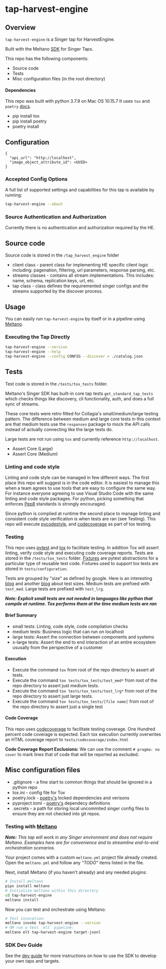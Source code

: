 # tap-harvest-engine

## Overview

`tap-harvest-engine` is a Singer tap for HarvestEngine.

Built with the Meltano [SDK](https://gitlab.com/meltano/singer-sdk) for Singer Taps.

This repo has the following components:

- Source code
- Tests
- Misc configuration files (in the root directory)

#### Dependencies

This repo was built with python 3.7.9 on Mac OS 10.15.7
It uses `tox` and `poetry` [docs](https://python-poetry.org/).

- pip install tox
- pip install poetry
- poetry install

## Configuration

```
{
  "api_url": "http://localhost",
  "image_object_attribute_id": <UUID>
}
```

### Accepted Config Options

A full list of supported settings and capabilities for this
tap is available by running:

```bash
tap-harvest-engine --about
```

### Source Authentication and Authorization

Currently there is no authentication and authorization required by the HE.

## Source code

Source code is stored in the `/tap_harvest_engine` folder

- client class - parent class for implementing HE specific client logic including: pagenation, filtering, url parameters, response parsing, etc.
- streams classes - contains all stream implementations. This includes: name, schema, replication keys, url, etc.
- tap class - class defines the requiremented singer configs and the streams supported by the discover process.

## Usage

You can easily run `tap-harvest-engine` by itself or in a pipeline using [Meltano](www.meltano.com).

### Executing the Tap Directly

```bash
tap-harvest-engine --version
tap-harvest-engine --help
tap-harvest-engine --config CONFIG --discover > ./catalog.json
```

## Tests

Test code is stored in the `/tests/tox_tests` folder.

Meltano's Singer SDK has built-in core tap tests `get_standard_tap_tests` which checks things like discovery, cli
functionality, auth, and does a full sync of streams.

These core tests were retro fitted for Collagia's small/medium/large testing pattern. The difference between medium and
large core tests in this context are that medium tests use the `responses` package to mock the API calls instead of
actually connecting like the large tests do.

Large tests are not run using `tox` and currently reference `http://localhost`.

- Assert Core (Large)
- Assert Core (Medium)

### Linting and code style

Linting and code style can be managed in few different ways. The first place this repo will suggest is in the code editor. It is easiest to manage this when a team agrees to use tools that are easy to configure the same way. For instance everyone agreeing to use Visual Studio Code with the same linting and code style packages. For python, picking something that enforces [Pep8](https://www.python.org/dev/peps/pep-0008/) standards is strongly encouraged.

Since python is complied at runtime the second place to manage linting and consistent code style verification is when tests are ran (see Testing). This repo will execute [pycodestyle](https://pypi.org/project/pycodestyle/), and [codecoverage](https://coverage.readthedocs.io/en/v4.5.x/) as part of tox testing.

### Testing

This repo uses [pytest](https://docs.pytest.org/en/latest/getting-started.html) and [tox](https://tox.readthedocs.io/en/latest/) to facilitate testing. In addition Tox will assert linting, verify code style and executing code coverage reports. Tests are stored in the `/tests/tox_tests` folder. [Fixtures](https://docs.pytest.org/en/latest/fixture.html) are pytest abstractions for a particular type of reusable test code. Fixtures used to support tox tests are stored in `tests/configuration`.

Tests are grouped by "size" as defined by google. Here is an interesting [blog](https://mike-bland.com/2011/11/01/small-medium-large.html) and another [blog](https://testing.googleblog.com/2010/12/test-sizes.html) about test sizes. Medium tests are prefixed with `test_med`. Large tests are prefixed with `test_lrg`.

**_Note: Explicit small tests are not needed in languages like python that compile at runtime. Tox performs them at the time medium tests are ran_**

#### Brief Summary

- small tests: Linting, code style, code compilation checks
- medium tests: Business logic that can run on localhost
- large tests: Assert the connection between components and systems
- x-large tests: Assert the end to end interaction of an entire ecosystem ususally from the perspective of a customer

#### Execution

- Execute the command `tox` from root of the repo directory to assert all tests.
- Execute the command `tox tests/tox_tests/test_med*` from root of the repo directory to assert just medium tests.
- Execute the command `tox tests/tox_tests/test_lrg*` from root of the repo directory to assert just large tests.
- Execute the command `tox tests/tox_tests/[file name]` from root of the repo directory to assert just a single test

#### Code Coverage

This repo uses [codecoverage](https://coverage.readthedocs.io/en/v4.5.x/) to facilitate testing coverage. One Hundred percent code coverage is expected. Each tox execution currently overwrites an HTML coverage report to `tests/codecoverage/index.html`

**Code Coverage Report Exclusions:** We can use the comment `# pragma: no cover` to mark lines that of code that will be reported as excluded.

## Misc configuration files

- .gitignore - a fine start to common things that should be ignored in a python repo
- tox.ini - config file for Tox
- poetry.lock - [poetry's](https://python-poetry.org/docs/basic-usage/#installing-with-poetrylock) locked dependencies and verisons
- pyproject.toml - [poetry's](https://python-poetry.org/docs/basic-usage/#installing-with-poetrylock) dependecy definitions
- .secrets - a path for storing local uncommited singer config files to ensure they are not checked into git repos.

### Testing with [Meltano](https://www.meltano.com)

_**Note:** This tap will work in any Singer environment and does not require Meltano.
Examples here are for convenience and to streamline end-to-end orchestration scenarios._

Your project comes with a custom `meltano.yml` project file already created. Open the `meltano.yml` and follow any _"TODO"_ items listed in
the file.

Next, install Meltano (if you haven't already) and any needed plugins:

```bash
# Install meltano
pipx install meltano
# Initialize meltano within this directory
cd tap-harvest-engine
meltano install
```

Now you can test and orchestrate using Meltano:

```bash
# Test invocation:
meltano invoke tap-harvest-engine --version
# OR run a test `elt` pipeline:
meltano elt tap-harvest-engine target-jsonl
```

### SDK Dev Guide

See the [dev guide](https://gitlab.com/meltano/singer-sdk/-/blob/main/docs/dev_guide.md) for more instructions on how to use the SDK to
develop your own taps and targets.
